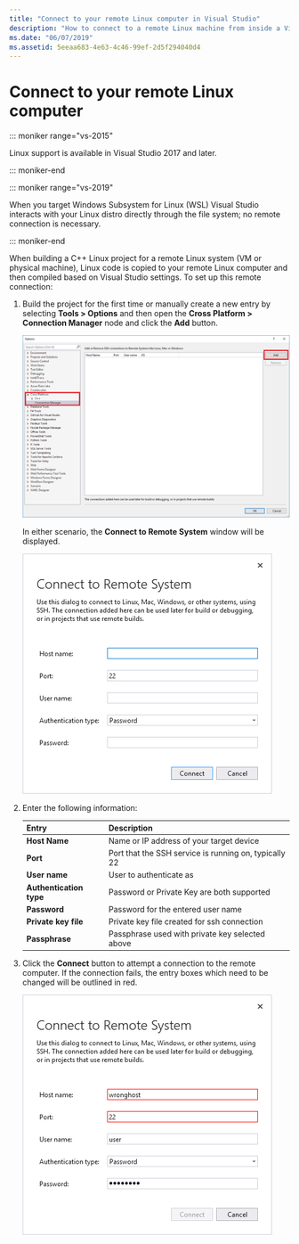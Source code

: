 ```yaml
---
title: "Connect to your remote Linux computer in Visual Studio"
description: "How to connect to a remote Linux machine from inside a Visual Studio C++ project."
ms.date: "06/07/2019"
ms.assetid: 5eeaa683-4e63-4c46-99ef-2d5f294040d4
---
```


# Connect to your remote Linux computer

::: moniker range="vs-2015"

Linux support is available in Visual Studio 2017 and later.

::: moniker-end

::: moniker range="vs-2019"

When you target Windows Subsystem for Linux (WSL) Visual Studio interacts with your Linux distro directly through the file system; no remote connection is necessary.

::: moniker-end

When building a C++ Linux project for a remote Linux system (VM or physical machine), Linux code is copied to your remote Linux computer and then compiled based on Visual Studio settings. To set up this remote connection:

1. Build the project for the first time or manually create a new entry by selecting **Tools > Options** and then open the **Cross Platform > Connection Manager** node and click the **Add** button.

   ![Connection Manager](media/settings_connectionmanager.png)

   In either scenario, the **Connect to Remote System** window will be displayed.

   ![Connect to Remote System](media/connect.png)

1. Enter the following information:

   | Entry | Description
   | ----- | ---
   | **Host Name**           | Name or IP address of your target device
   | **Port**                | Port that the SSH service is running on, typically 22
   | **User name**           | User to authenticate as
   | **Authentication type** | Password or Private Key are both supported
   | **Password**            | Password for the entered user name
   | **Private key file**    | Private key file created for ssh connection
   | **Passphrase**          | Passphrase used with private key selected above

1. Click the **Connect** button to attempt a connection to the remote computer.  If the connection fails, the entry boxes which need to be changed will be outlined in red.

   ![Connection Manager Error](media/settings_connectionmanagererror.png)
